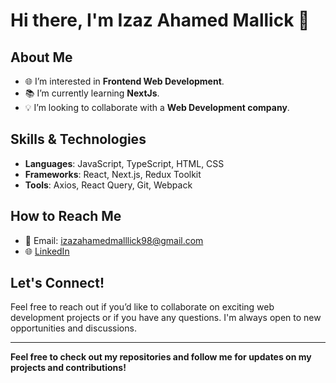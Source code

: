 # Hi there, I'm Izaz Ahamed Mallick 👋

## About Me
- 🌐 I’m interested in **Frontend Web Development**.
- 📚 I’m currently learning **NextJs**.
- 💡 I’m looking to collaborate with a **Web Development company**.

## Skills & Technologies
- **Languages**: JavaScript, TypeScript, HTML, CSS
- **Frameworks**: React, Next.js, Redux Toolkit
- **Tools**: Axios, React Query, Git, Webpack


## How to Reach Me
- 📧 Email: [izazahamedmalllick98@gmail.com](mailto:izazahamedmalllick98@gmail.com)
- 🌐 [LinkedIn](#)

## Let's Connect!
Feel free to reach out if you’d like to collaborate on exciting web development projects or if you have any questions. I'm always open to new opportunities and discussions.

---

**Feel free to check out my repositories and follow me for updates on my projects and contributions!**
